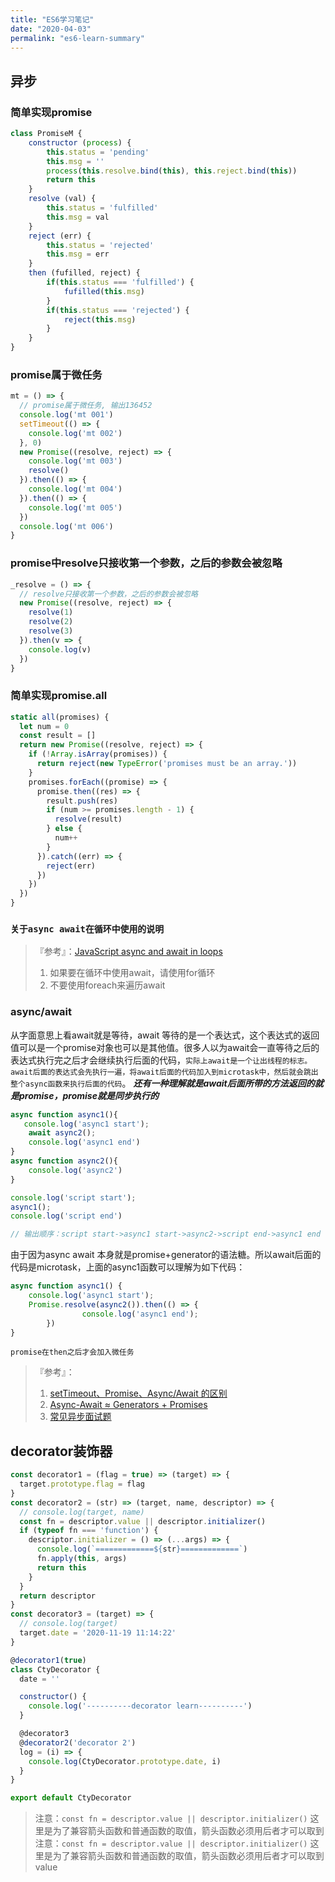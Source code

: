 ```yaml
---
title: "ES6学习笔记"
date: "2020-04-03"
permalink: "es6-learn-summary"
---
```


## 异步

### 简单实现promise

```js
class PromiseM {
    constructor (process) {
        this.status = 'pending'
        this.msg = ''
        process(this.resolve.bind(this), this.reject.bind(this))
        return this
    }
    resolve (val) {
        this.status = 'fulfilled'
        this.msg = val
    }
    reject (err) {
        this.status = 'rejected'
        this.msg = err
    }
    then (fufilled, reject) {
        if(this.status === 'fulfilled') {
            fufilled(this.msg)
        }
        if(this.status === 'rejected') {
            reject(this.msg)
        }
    }
}
```
### promise属于微任务
```js
mt = () => {
  // promise属于微任务, 输出136452
  console.log('mt 001')
  setTimeout(() => {
    console.log('mt 002')
  }, 0)
  new Promise((resolve, reject) => {
    console.log('mt 003')
    resolve()
  }).then(() => {
    console.log('mt 004')
  }).then(() => {
    console.log('mt 005')
  })
  console.log('mt 006')
}
```
### promise中resolve只接收第一个参数，之后的参数会被忽略
```js
_resolve = () => {
  // resolve只接收第一个参数，之后的参数会被忽略
  new Promise((resolve, reject) => {
    resolve(1)
    resolve(2)
    resolve(3)
  }).then(v => {
    console.log(v)
  })
}
```
### 简单实现promise.all

```js
static all(promises) {
  let num = 0
  const result = []
  return new Promise((resolve, reject) => {
    if (!Array.isArray(promises)) {
      return reject(new TypeError('promises must be an array.'))
    }
    promises.forEach((promise) => {
      promise.then((res) => {
        result.push(res)
        if (num >= promises.length - 1) {
          resolve(result)
        } else {
          num++
        }
      }).catch((err) => {
        reject(err)
      })
    })
  })
}
```
### `关于async await在循环中使用的说明`

> 『参考』：[JavaScript async and await in loops](https://zellwk.com/blog/async-await-in-loops/)
>
> 1. 如果要在循环中使用await，请使用for循环
> 2. 不要使用foreach来遍历await
> 
### async/await

从字面意思上看await就是等待，await 等待的是一个表达式，这个表达式的返回值可以是一个promise对象也可以是其他值。很多人以为await会一直等待之后的表达式执行完之后才会继续执行后面的代码，`实际上await是一个让出线程的标志。await后面的表达式会先执行一遍，将await后面的代码加入到microtask中，然后就会跳出整个async函数来执行后面的代码`。
***还有一种理解就是await后面所带的方法返回的就是promise，promise就是同步执行的***

```js
async function async1(){
   console.log('async1 start');
    await async2();
    console.log('async1 end')
}
async function async2(){
    console.log('async2')
}

console.log('script start');
async1();
console.log('script end')

// 输出顺序：script start->async1 start->async2->script end->async1 end
```
由于因为async await 本身就是promise+generator的语法糖。所以await后面的代码是microtask，上面的async1函数可以理解为如下代码：
```js
async function async1() {
	console.log('async1 start');
	Promise.resolve(async2()).then(() => {
                console.log('async1 end');
        })
}
```
`promise在then之后才会加入微任务`

> 『参考』：
>
> 1. [setTimeout、Promise、Async/Await 的区别](https://github.com/Advanced-Frontend/Daily-Interview-Question/issues/33)
> 2. [Async-Await ≈ Generators + Promises](https://hackernoon.com/async-await-generators-promises-51f1a6ceede2)
> 3. [常见异步面试题](https://github.com/Advanced-Frontend/Daily-Interview-Question/issues/7)

## decorator装饰器

```js
const decorator1 = (flag = true) => (target) => {
  target.prototype.flag = flag
}
const decorator2 = (str) => (target, name, descriptor) => {
  // console.log(target, name)
  const fn = descriptor.value || descriptor.initializer()
  if (typeof fn === 'function') {
    descriptor.initializer = () => (...args) => {
      console.log(`=============${str}=============`)
      fn.apply(this, args)
      return this
    }
  }
  return descriptor
}
const decorator3 = (target) => {
  // console.log(target)
  target.date = '2020-11-19 11:14:22'
}

@decorator1(true)
class CtyDecorator {
  date = ''

  constructor() {
    console.log('----------decorator learn----------')
  }

  @decorator3
  @decorator2('decorator 2')
  log = (i) => {
    console.log(CtyDecorator.prototype.date, i)
  }
}

export default CtyDecorator

```
>注意：`const fn = descriptor.value || descriptor.initializer()` 这里是为了兼容箭头函数和普通函数的取值，箭头函数必须用后者才可以取到注意：`const fn = descriptor.value || descriptor.initializer()` 这里是为了兼容箭头函数和普通函数的取值，箭头函数必须用后者才可以取到value

